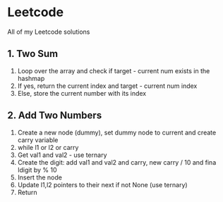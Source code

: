 # Leetcode

All of my Leetcode solutions

## 1. Two Sum

1. Loop over the array and check if target - current num exists in the hashmap
2. If yes, return the current index and target - current num index
3. Else, store the current number with its index

## 2. Add Two Numbers

1. Create a new node (dummy), set dummy node to current and create carry variable
2. while l1 or l2 or carry
3. Get val1 and val2 - use ternary
4. Create the digit: add val1 and val2 and carry, new carry / 10 and fina ldigit by % 10
5. Insert the node
6. Update l1,l2 pointers to their next if not None (use ternary)
7. Return 
